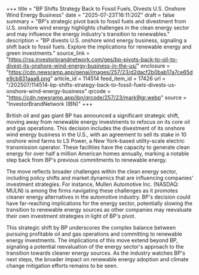 +++
title = "BP Shifts Strategy Back to Fossil Fuels, Divests U.S. Onshore Wind Energy Business"
date = "2025-07-23T16:11:20Z"
draft = false
summary = "BP's strategic pivot back to fossil fuels and divestment from U.S. onshore wind energy highlights challenges in the clean energy sector and may influence the energy industry's transition to renewables."
description = "BP divests U.S. onshore wind energy business, signaling a shift back to fossil fuels. Explore the implications for renewable energy and green investments."
source_link = "https://rss.investorbrandnetwork.com/ges/bp-pivots-back-to-oil-to-divest-its-onshore-wind-energy-business-in-the-us/"
enclosure = "https://cdn.newsramp.app/genai/images/257/23/d2dacf2b0bab17a7ce65de9cb831aaa8.png"
article_id = 114514
feed_item_id = 17426
url = "/202507/114514-bp-shifts-strategy-back-to-fossil-fuels-divests-us-onshore-wind-energy-business"
qrcode = "https://cdn.newsramp.app/ibn/qrcode/257/23/mark9lgr.webp"
source = "InvestorBrandNetwork (IBN)"
+++

<p>British oil and gas giant BP has announced a significant strategic shift, moving away from renewable energy investments to refocus on its core oil and gas operations. This decision includes the divestment of its onshore wind energy business in the U.S., with an agreement to sell its stake in 10 onshore wind farms to LS Power, a New York-based utility-scale electric transmission operator. These facilities have the capacity to generate clean energy for over half a million American homes annually, marking a notable step back from BP's previous commitments to renewable energy.</p><p>The move reflects broader challenges within the clean energy sector, including policy shifts and market dynamics that are influencing companies' investment strategies. For instance, Mullen Automotive Inc. (NASDAQ: MULN) is among the firms navigating these challenges as it promotes cleaner energy alternatives in the automotive industry. BP's decision could have far-reaching implications for the energy sector, potentially slowing the transition to renewable energy sources as other companies may reevaluate their own investment strategies in light of BP's pivot.</p><p>This strategic shift by BP underscores the complex balance between pursuing profitable oil and gas operations and committing to renewable energy investments. The implications of this move extend beyond BP, signaling a potential reevaluation of the energy sector's approach to the transition towards cleaner energy sources. As the industry watches BP's next steps, the broader impact on renewable energy adoption and climate change mitigation efforts remains to be seen.</p>